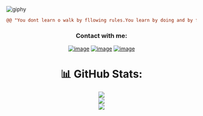 ![giphy](https://media1.giphy.com/media/v1.Y2lkPTc5MGI3NjExMWJiaDdwZW0wcGN0bDB3aXNuZWVkcnk4anVhdzAwNXAxYXkyMm93ZiZlcD12MV9pbnRlcm5hbF9naWZfYnlfaWQmY3Q9Zw/TjvTq03yZMNleOm2Af/giphy.gif)

```diff
@@ "You dont learn o walk by fllowing rules.You learn by doing and by falling over."@@
```
<h3 align="center">Contact with me:</h3>
<div align="center">

[![image](https://img.shields.io/badge/LinkedIn-0077B5?style=for-the-badge&logo=linkedin&logoColor=white)](https://www.linkedin.com/in/shmsacr/)
[![image](https://img.shields.io/badge/Gmail-D14836?style=for-the-badge&logo=gmail&logoColor=white)](mailto:shmsacr@gmail.com)
[![image](https://img.shields.io/badge/Instagram-E4405F?style=for-the-badge&logo=instagram&logoColor=white
)](mailto:[shmsacr@gmail.com](https://www.instagram.com/shmsacr/))

# 📊 GitHub Stats:
![](https://github-readme-stats.vercel.app/api?username=shmsacr&theme=react&hide_border=true&include_all_commits=true&count_private=false)<br/>
![](https://github-readme-streak-stats.herokuapp.com/?user=shmsacr&theme=react&hide_border=true)<br/>
![](https://github-readme-stats.vercel.app/api/top-langs/?username=shmsacr&theme=react&hide_border=true&include_all_commits=true&count_private=false&layout=compact)
